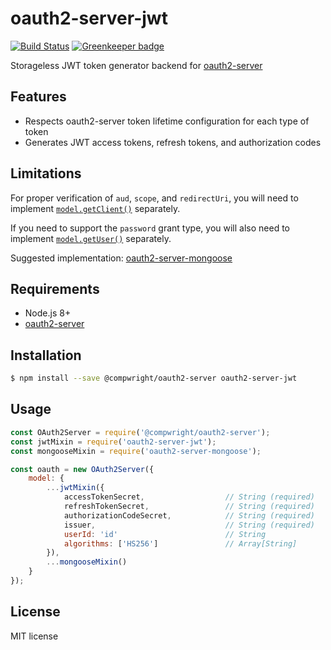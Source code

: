 # oauth2-server-jwt

[![Build Status](https://travis-ci.org/compwright/oauth2-server-jwt.svg?branch=master)](https://travis-ci.org/compwright/oauth2-server-jwt) [![Greenkeeper badge](https://badges.greenkeeper.io/compwright/oauth2-server-jwt.svg)](https://greenkeeper.io/)

Storageless JWT token generator backend for [oauth2-server](https://github.com/compwright/node-oauth2-server)

## Features

* Respects oauth2-server token lifetime configuration for each type of token
* Generates JWT access tokens, refresh tokens, and authorization codes

## Limitations

For proper verification of `aud`, `scope`, and `redirectUri`, you will need to implement [`model.getClient()`](https://oauth2-server.readthedocs.io/en/latest/model/spec.html#getclient-clientid-clientsecret-callback) separately.

If you need to support the `password` grant type, you will also need to implement [`model.getUser()`](https://oauth2-server.readthedocs.io/en/latest/model/spec.html#getuser-username-password-callback) separately.

Suggested implementation: [oauth2-server-mongoose](https://github.com/compwright/oauth2-server-mongoose)

## Requirements

* Node.js 8+
* [oauth2-server](https://github.com/compwright/node-oauth2-server)

## Installation

```bash
$ npm install --save @compwright/oauth2-server oauth2-server-jwt
```

## Usage

```javascript
const OAuth2Server = require('@compwright/oauth2-server');
const jwtMixin = require('oauth2-server-jwt');
const mongooseMixin = require('oauth2-server-mongoose');

const oauth = new OAuth2Server({
    model: {
        ...jwtMixin({
            accessTokenSecret,                  // String (required)
            refreshTokenSecret,                 // String (required)
            authorizationCodeSecret,            // String (required)
            issuer,                             // String (required)
            userId: 'id'                        // String
            algorithms: ['HS256']               // Array[String]
        }),
        ...mongooseMixin()
    }
});
```

## License

MIT license
